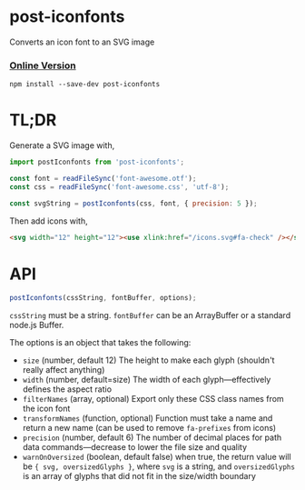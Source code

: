 # post-iconfonts

Converts an icon font to an SVG image

### [Online Version](http://jacobp100.github.io/post-iconfonts/)

```
npm install --save-dev post-iconfonts
```

# TL;DR

Generate a SVG image with,

```js
import postIconfonts from 'post-iconfonts';

const font = readFileSync('font-awesome.otf');
const css = readFileSync('font-awesome.css', 'utf-8');

const svgString = postIconfonts(css, font, { precision: 5 });
```

Then add icons with,

```html
<svg width="12" height="12"><use xlink:href="/icons.svg#fa-check" /></svg>
```

# API

```js
postIconfonts(cssString, fontBuffer, options);
```

`cssString` must be a string. `fontBuffer` can be an ArrayBuffer or a standard node.js Buffer.

The options is an object that takes the following:

* `size` (number, default 12) The height to make each glyph (shouldn't really affect anything)
* `width` (number, default=size) The width of each glyph—effectively defines the aspect ratio
* `filterNames` (array, optional) Export only these CSS class names from the icon font
* `transformNames` (function, optional) Function must take a name and return a new name (can be used to remove `fa-prefixes` from icons)
* `precision` (number, default 6) The number of decimal places for path data commands—decrease to lower the file size and quality
* `warnOnOversized` (boolean, default false) when true, the return value will be `{ svg, oversizedGlyphs }`, where `svg` is a string, and `oversizedGlyphs` is an array of glyphs that did not fit in the size/width boundary
